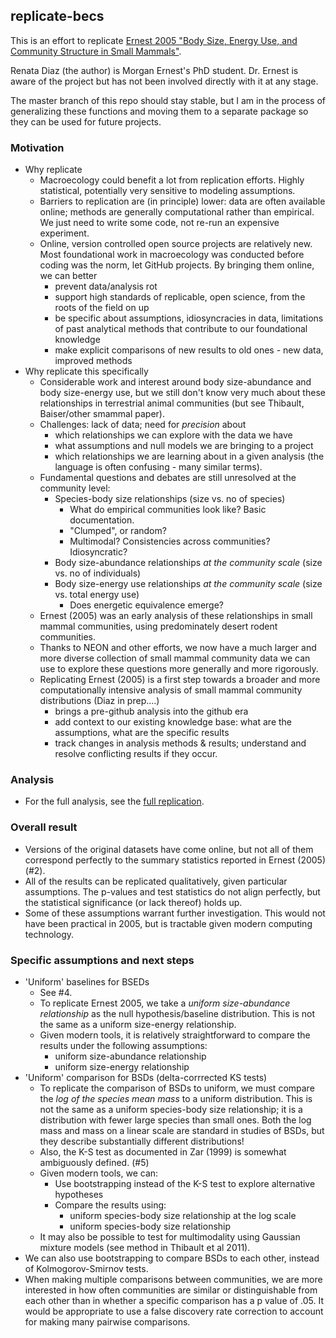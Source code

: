 ## replicate-becs


This is an effort to replicate [Ernest 2005 "Body Size, Energy Use, and Community Structure in Small Mammals"](https://esajournals.onlinelibrary.wiley.com/doi/epdf/10.1890/03-3179). 

Renata Diaz (the author) is Morgan Ernest's PhD student. Dr. Ernest is aware of the project but has not been involved directly with it at any stage. 

The master branch of this repo should stay stable, but I am in the process of generalizing these functions and moving them to a separate package so they can be used for future projects. 

### Motivation

- Why replicate
  - Macroecology could benefit a lot from replication efforts. Highly statistical, potentially very sensitive to modeling assumptions. 
  - Barriers to replication are (in principle) lower: data are often available online; methods are generally computational rather than empirical. We just need to write some code, not re-run an expensive experiment. 
  - Online, version controlled open source projects are relatively new. Most foundational work in macroecology was conducted before coding was the norm, let GitHub projects. By bringing them online, we can better
    - prevent data/analysis rot
    - support high standards of replicable, open science, from the roots of the field on up
    - be specific about assumptions, idiosyncracies in data, limitations of past analytical methods that contribute to our foundational knowledge
    - make explicit comparisons of new results to old ones - new data, improved methods
- Why replicate this specifically
  - Considerable work and interest around body size-abundance and body size-energy use, but we still don't know very much about these relationships in terrestrial animal communities (but see Thibault, Baiser/other smammal paper). 
  - Challenges: lack of data; need for *precision* about 
    - which relationships we can explore with the data we have
    - what assumptions and null models we are bringing to a project
    - which relationships we are learning about in a given analysis (the language is often confusing - many similar terms).
  - Fundamental questions and debates are still unresolved at the community level:
    - Species-body size relationships (size vs. no of species) 
      - What do empirical communities look like? Basic documentation.
      - "Clumped", or random?
      - Multimodal? Consistencies across communities? Idiosyncratic?
    - Body size-abundance relationships *at the community scale* (size vs. no of individuals)
    - Body size-energy use relationships *at the community scale* (size vs. total energy use)
      - Does energetic equivalence emerge?
  - Ernest (2005) was an early analysis of these relationships in small mammal communities, using predominately desert rodent communities. 
  - Thanks to NEON and other efforts, we now have a much larger and more diverse collection of small mammal community data we can use to explore these questions more generally and more rigorously. 
  - Replicating Ernest (2005) is a first step towards a broader and more computationally intensive analysis of small mammal community distributions (Diaz in prep....)
    - brings a pre-github analysis into the github era
    - add context to our existing knowledge base: what are the assumptions, what are the specific results
    - track changes in analysis methods & results; understand and resolve conflicting results if they occur. 

### Analysis
- For the full analysis, see the [full replication](https://github.com/diazrenata/replicate-becs/blob/master/analysis/ernest2005_replication.md). 

### Overall result
- Versions of the original datasets have come online, but not all of them correspond perfectly to the summary statistics reported in Ernest (2005) (#2). 
- All of the results can be replicated qualitatively, given particular assumptions. The p-values and test statistics do not align perfectly, but the statistical significance (or lack thereof) holds up.
- Some of these assumptions warrant further investigation. This would not have been practical in 2005, but is tractable given modern computing technology.

### Specific assumptions and next steps

- 'Uniform' baselines for BSEDs
  - See #4. 
  - To replicate Ernest 2005, we take a *uniform size-abundance relationship* as the null hypothesis/baseline distribution. This is not the same as a uniform size-energy relationship.
  - Given modern tools, it is relatively straightforward to compare the results under the following assumptions:
    - uniform size-abundance relationship
    - uniform size-energy relationship
- 'Uniform' comparison for BSDs (delta-corrrected KS tests)
  - To replicate the comparison of BSDs to uniform, we must compare the *log of the species mean mass* to a uniform distribution. This is not the same as a uniform species-body size relationship; it is a distribution with fewer large species than small ones. Both the log mass and mass on a linear scale are standard in studies of BSDs, but they describe substantially different distributions!
  - Also, the K-S test as documented in Zar (1999) is somewhat ambiguously defined. (#5)
  - Given modern tools, we can:
    - Use bootstrapping instead of the K-S test to explore alternative hypotheses
    - Compare the results using:
        - uniform species-body size relationship at the log scale
        - uniform species-body size relationship
  - It may also be possible to test for multimodality using Gaussian mixture models (see method in Thibault et al 2011). 
- We can also use bootstrapping to compare BSDs to each other, instead of Kolmogorov-Smirnov tests.
- When making multiple comparisons between communities, we are more interested in how often communities are similar or distinguishable from each other than in whether a specific comparison has a p value of .05. It would be appropriate to use a false discovery rate correction to account for making many pairwise comparisons. 
